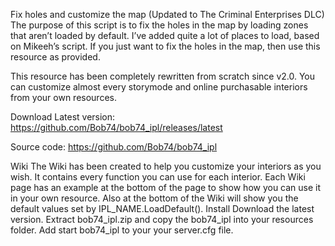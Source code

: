 Fix holes and customize the map (Updated to The Criminal Enterprises DLC)
The purpose of this script is to fix the holes in the map by loading zones that aren’t loaded by default. I’ve added quite a lot of places to load, based on Mikeeh’s script. If you just want to fix the holes in the map, then use this resource as provided.

This resource has been completely rewritten from scratch since v2.0. You can customize almost every storymode and online purchasable interiors from your own resources.

Download
Latest version: https://github.com/Bob74/bob74_ipl/releases/latest

Source code: https://github.com/Bob74/bob74_ipl

Wiki
The Wiki has been created to help you customize your interiors as you wish. It contains every function you can use for each interior.
Each Wiki page has an example at the bottom of the page to show how you can use it in your own resource.
Also at the bottom of the Wiki will show you the default values set by IPL_NAME.LoadDefault().
Install
Download the latest version.
Extract bob74_ipl.zip and copy the bob74_ipl into your resources folder.
Add start bob74_ipl to your your server.cfg file.
